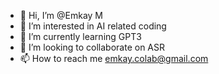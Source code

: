 - 👋 Hi, I’m @Emkay M
- 👀 I’m interested in AI related coding
- 🌱 I’m currently learning GPT3
- 💞️ I’m looking to collaborate on ASR
- 📫 How to reach me emkay.colab@gmail.com

<!---
EmkayM/EmkayM is a ✨ special ✨ repository because its `README.md` (this file) appears on your GitHub profile.
You can click the Preview link to take a look at your changes.
--->

